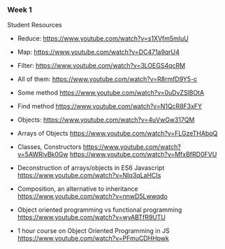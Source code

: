 ### Week 1

Student Resources

 * Reduce:
    https://www.youtube.com/watch?v=s1XVfm5mIuU

 * Map:
    https://www.youtube.com/watch?v=DC471a9qrU4

 * Filter:
    https://www.youtube.com/watch?v=3LOEGS4qcRM

 * All of them:
    https://www.youtube.com/watch?v=R8rmfD9Y5-c

 * Some method
  https://www.youtube.com/watch?v=0uDvZSlBOtA

 * Find method
  https://www.youtube.com/watch?v=N1QcR8F3xFY

 * Objects:
  https://www.youtube.com/watch?v=4uVwGw317QM

 * Arrays of Objects
  https://www.youtube.com/watch?v=FLGzeTHAbqQ

 * Classes, Constructors
  https://www.youtube.com/watch?v=5AWRivBk0Gw
  https://www.youtube.com/watch?v=MfxBfRD0FVU

 * Deconstruction of arrays/objects in ES6 Javascript
  https://www.youtube.com/watch?v=NIq3qLaHCIs

* Composition, an alternative to inheritance
  https://www.youtube.com/watch?v=nnwD5Lwwqdo

 * Object oriented programming vs functional programming
  https://www.youtube.com/watch?v=wyABTfR9UTU

 * 1 hour course on Object Oriented Programming in JS
  https://www.youtube.com/watch?v=PFmuCDHHpwk